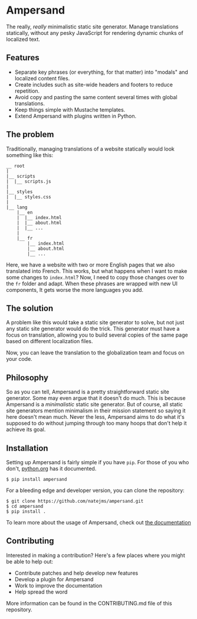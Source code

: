 # Ampersand

The really, *really* minimalistic static site generator. Manage translations
statically, without any pesky JavaScript for rendering dynamic chunks of
localized text.

## Features
 * Separate key phrases (or everything, for that matter) into "modals" and
 localized content files.
 * Create includes such as site-wide headers and footers to reduce repetition.
 * Avoid copy and pasting the same content several times with global
 translations.
 * Keep things simple with Mustache templates.
 * Extend Ampersand with plugins written in Python.

## The problem
Traditionally, managing translations of a website statically would look
something like this:

```
__ root
|
|__ scripts
|  |__ scripts.js
|
|__ styles
|  |__ styles.css
|
|__ lang
    |__ en
    |  |__ index.html
    |  |__ about.html
    |  |__ ...
    |
    |__ fr
        |__ index.html
        |__ about.html
        |__ ...
```

Here, we have a website with two or more English pages that we also translated
into French. This works, but what happens when I want to make some changes to
`index.html`? Now, I need to copy those changes over to the `fr` folder and
adapt. When these phrases are wrapped with new UI components, It gets worse the
more languages you add.

## The solution

A problem like this would take a static site generator to solve, but not just
any static site generator would do the trick. This generator must have a
focus on translation, allowing you to build several copies of the same page
based on different localization files.

Now, you can leave the translation to the globalization team and focus on
your code.

## Philosophy

So as you can tell, Ampersand is a pretty straightforward static site generator.
Some may even argue that it doesn't do much. This is because Ampersand is a
*minimalistic* static site generator. But of course, all static site generators
mention minimalism in their mission statement so saying it here doesn't mean
much. Never the less, Ampersand aims to do what it's supposed to do without
jumping through too many hoops that don't help it achieve its goal.

## Installation

Setting up Ampersand is fairly simple if you have `pip`. For those of you who
don't, [python.org](https://packaging.python.org/installing/) has it
documented.

```
$ pip install ampersand
```

For a bleeding edge and developer version, you can clone the repository:

```
$ git clone https://github.com/natejms/ampersand.git
$ cd ampersand
$ pip install .
```

To learn more about the usage of Ampersand, check out
[the documentation](https://github.com/natejms/ampersand/wiki)

## Contributing

Interested in making a contribution? Here's a few places where you might be
able to help out:

 * Contribute patches and help develop new features
 * Develop a plugin for Ampersand
 * Work to improve the documentation
 * Help spread the word

More information can be found in the CONTRIBUTING.md file of this repository.
